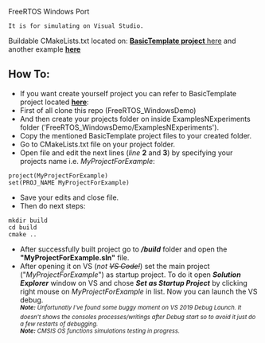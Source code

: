 

FreeRTOS Windows Port
```
It is for simulating on Visual Studio.
```
Buildable CMakeLists.txt located on:
[**BasicTemplate project** here](https://github.com/MSLM-Electric/FreeRTOS_WindowsDemo/tree/master/ExamplesNExperiments/BasicTemplate)
and another example [**here**](https://github.com/MSLM-Electric/FreeRTOS_WindowsDemo/tree/master/ExamplesNExperiments/RTOSdebuggingTips-Tricks/FindingBugWithBitLoggerList)


How To:
-------

- If you want create yourself project you can refer to BasicTemplate project located 
[**here**](https://github.com/MSLM-Electric/FreeRTOS_WindowsDemo/tree/master/ExamplesNExperiments/BasicTemplate):
- First of all clone this repo (FreeRTOS_WindowsDemo)
- And then create your projects folder on inside ExamplesNExperiments folder ('FreeRTOS_WindowsDemo/ExamplesNExperiments').
- Copy the mentioned BasicTemplate project files to your created folder.
- Go to CMakeLists.txt file on your project folder.
- Open file and edit the next lines (*line* **2** and **3**) by specifying your projects name i.e. *MyProjectForExample*:
```
project(MyProjectForExample)
set(PROJ_NAME MyProjectForExample)
```
- Save your edits and close file.
- Then do next steps:
```
mkdir build
cd build
cmake ..
```
- After successfully built project go to **_/build_** folder and open the  **"MyProjectForExample.sln"** file.
- After opening it on VS (*not ~~VS Code!~~*) set the main project ("_MyProjectForExample_") as startup project. To do it open **_Solution Explorer_** window on VS and 
chose **_Set as Startup Project_** by clicking right mouse on _MyProjectForExample_ in list. Now you can launch the VS debug.<br />
<sup>**_Note:_** _Unfortunatly I've found some buggy moment on VS 2019 Debug Launch. It doesn't shows the consoles processes/writings after Debug start so to avoid it just do a few restarts of debugging._</sup><br />
<sup>**_Note:_** _CMSIS OS functions simulations testing in progress._</sup>